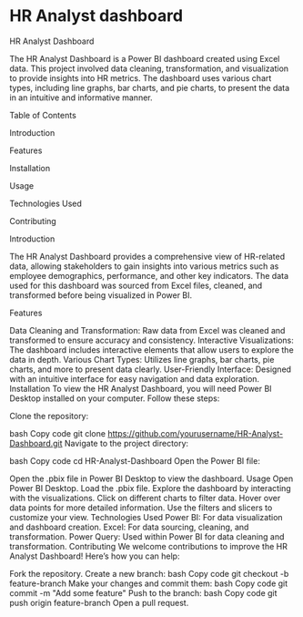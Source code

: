 # HR Analyst dashboard
HR Analyst Dashboard

The HR Analyst Dashboard is a Power BI dashboard created using Excel data. This project involved data cleaning, transformation, and visualization to provide insights into HR metrics. The dashboard uses various chart types, including line graphs, bar charts, and pie charts, to present the data in an intuitive and informative manner.

Table of Contents


Introduction


Features


Installation


Usage


Technologies Used


Contributing



Introduction


The HR Analyst Dashboard provides a comprehensive view of HR-related data, allowing stakeholders to gain insights into various metrics such as employee demographics, performance, and other key indicators. The data used for this dashboard was sourced from Excel files, cleaned, and transformed before being visualized in Power BI.

Features


Data Cleaning and Transformation: Raw data from Excel was cleaned and transformed to ensure accuracy and consistency.
Interactive Visualizations: The dashboard includes interactive elements that allow users to explore the data in depth.
Various Chart Types: Utilizes line graphs, bar charts, pie charts, and more to present data clearly.
User-Friendly Interface: Designed with an intuitive interface for easy navigation and data exploration.
Installation
To view the HR Analyst Dashboard, you will need Power BI Desktop installed on your computer. Follow these steps:

Clone the repository:

bash
Copy code
git clone https://github.com/yourusername/HR-Analyst-Dashboard.git
Navigate to the project directory:

bash
Copy code
cd HR-Analyst-Dashboard
Open the Power BI file:

Open the .pbix file in Power BI Desktop to view the dashboard.
Usage
Open Power BI Desktop.
Load the .pbix file.
Explore the dashboard by interacting with the visualizations.
Click on different charts to filter data.
Hover over data points for more detailed information.
Use the filters and slicers to customize your view.
Technologies Used
Power BI: For data visualization and dashboard creation.
Excel: For data sourcing, cleaning, and transformation.
Power Query: Used within Power BI for data cleaning and transformation.
Contributing
We welcome contributions to improve the HR Analyst Dashboard! Here’s how you can help:

Fork the repository.
Create a new branch:
bash
Copy code
git checkout -b feature-branch
Make your changes and commit them:
bash
Copy code
git commit -m "Add some feature"
Push to the branch:
bash
Copy code
git push origin feature-branch
Open a pull request.
